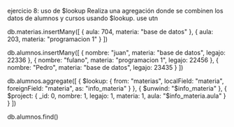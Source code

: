 ejercicio 8: uso de $lookup Realiza una agregación donde se combinen los datos de alumnos y cursos usando $lookup.
use utn

db.materias.insertMany([
  {
    aula: 704,
    materia: "base de datos"
  },
  {
    aula: 203,
    materia: "programacion 1"
  }
])

db.alumnos.insertMany([
  {
    nombre: "juan",
    materia: "base de datos",
    legajo: 22336
  },
  {
    nombre: "fulano",
    materia: "programacion 1",
    legajo: 22456
  },
  {
    nombre: "Pedro",
    materia: "base de datos",
    legajo: 23435
  }
])

db.alumnos.aggregate([
  {
    $lookup: {
      from: "materias",
      localField: "materia",
      foreignField: "materia",
      as: "info_materia"
    }
  },
  {
    $unwind: "$info_materia"
  },
  {
    $project: {
      _id: 0,
      nombre: 1,
      legajo: 1,
      materia: 1,
      aula: "$info_materia.aula"
    }
  }
])


db.alumnos.find()
